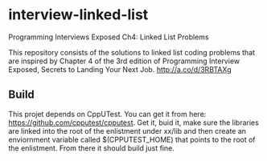 # interview-linked-list
Programming Interviews Exposed Ch4: Linked List Problems

This repository consists of the solutions to linked list coding problems that are inspired by Chapter 4 of the 3rd edition of Programming Interview Exposed, Secrets to Landing Your Next Job. http://a.co/d/3RBTAXg 

## Build
This projet depends on CppUTest.  You can get it from here: https://github.com/cpputest/cpputest.  Get it, buid it, make sure the libraries are linked into the root of the enlistment under xx/lib  and then create an enviornment variable called $(CPPUTEST_HOME) that points to the root of the enlistment.  From there it should build just fine.  






